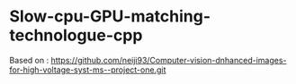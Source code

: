 # Slow-cpu-GPU-matching-technologue-cpp
Based on : https://github.com/neiji93/Computer-vision-dnhanced-images-for-high-voltage-syst-ms--project-one.git
